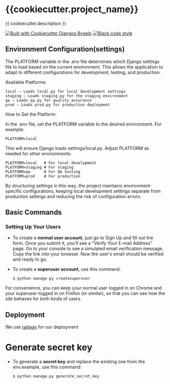 # {{cookiecutter.project_name}}

{{ cookiecutter.description }}

[![Built with Cookiecutter Djangos Bvgels](https://img.shields.io/badge/built%20with-Cookiecutter%20Django%20Bvgels-ff69b4.svg?logo=cookiecutter)](https://github.com/Xednom/cookiecutter-django-bvgels)
[![Black code style](https://img.shields.io/badge/code%20style-black-000000.svg)](https://github.com/ambv/black)

## Environment Configuration(settings)

The PLATFORM variable in the .env file determines which Django settings file to load based on the current environment. This allows the application to adapt to different configurations for development, testing, and production.

Available Platforms:

    local – Loads local.py for local development settings
    staging – Loads staging.py for the staging environment
    qa – Loads qa.py for quality assurance
    prod – Loads prod.py for production deployment

How to Set the Platform:

In the .env file, set the PLATFORM variable to the desired environment. For example:

`PLATFORM=local`

This will ensure Django loads settings/local.py. Adjust PLATFORM as needed for other environments:

```
PLATFORM=local   # For local development
PLATFORM=staging # For staging 
PLATFORM=qa      # For QA testing
PLATFORM=prod    # For production
```

By structuring settings in this way, the project maintains environment-specific configurations, keeping local development settings separate from production settings and reducing the risk of configuration errors.

## Basic Commands

### Setting Up Your Users

- To create a **normal user account**, just go to Sign Up and fill out the form. Once you submit it, you'll see a "Verify Your E-mail Address" page. Go to your console to see a simulated email verification message. Copy the link into your browser. Now the user's email should be verified and ready to go.

- To create a **superuser account**, use this command:

      $ python manage.py createsuperuser

For convenience, you can keep your normal user logged in on Chrome and your superuser logged in on Firefox (or similar), so that you can see how the site behaves for both kinds of users.

## Deployment

We use [railway](https://railway.app/) for our deployment

# Generate secret key

- To generate a **secret key** and replace the existing one from the env.example, use this command:

      $ python manage.py generate_secret_key